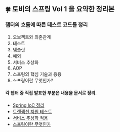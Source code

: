 ## 🍀 토비의 스프링 Vol 1 을 요약한 정리본

### 챕터의 흐름에 따른 테스트 코드들 정리

1. 오브젝트와 의존관계
2. 테스트
3. 템플릿
4. 예외
5. 서비스 추상화
6. AOP
7. 스프링의 핵심 기술과 응용
8. 스프링이란 무엇인가?

#### 각 챕터 중 직접 발표한 부분은 내용을 문서로 정리.
- [Spring IoC 정리](https://github.com/YounHyunJun/toby-spring-study-v1/blob/master/summary/ch1.5%20Spring%20IOC.md)
- [트랜잭션 지원 테스트](https://github.com/YounHyunJun/toby-spring-study-v1/blob/master/summary/ch6.8%20Transaction%20Support%20Test.md)
- [서비스 추상화 적용](https://github.com/YounHyunJun/toby-spring-study-v1/blob/master/summary/ch7.3%20Application%20of%20service%20abstraction.md)
- [스프링이란 무엇인가](https://github.com/YounHyunJun/toby-spring-study-v1/blob/master/summary/ch8.%20what%20is%20spring.md)
